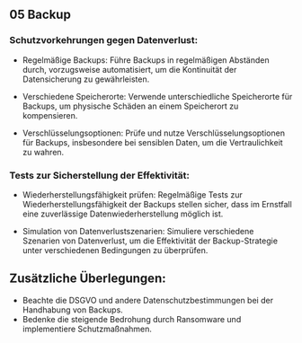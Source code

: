 ## 05 Backup
### Schutzvorkehrungen gegen Datenverlust:
- Regelmäßige Backups: Führe Backups in regelmäßigen Abständen durch, vorzugsweise automatisiert, um die Kontinuität der Datensicherung zu gewährleisten.

- Verschiedene Speicherorte: Verwende unterschiedliche Speicherorte für Backups, um physische Schäden an einem Speicherort zu kompensieren.

- Verschlüsselungsoptionen: Prüfe und nutze Verschlüsselungsoptionen für Backups, insbesondere bei sensiblen Daten, um die Vertraulichkeit zu wahren.

### Tests zur Sicherstellung der Effektivität:
- Wiederherstellungsfähigkeit prüfen: Regelmäßige Tests zur Wiederherstellungsfähigkeit der Backups stellen sicher, dass im Ernstfall eine zuverlässige Datenwiederherstellung möglich ist.
  
- Simulation von Datenverlustszenarien: Simuliere verschiedene Szenarien von Datenverlust, um die Effektivität der Backup-Strategie unter verschiedenen Bedingungen zu überprüfen.
## Zusätzliche Überlegungen:
- Beachte die DSGVO und andere Datenschutzbestimmungen bei der Handhabung von Backups.
- Bedenke die steigende Bedrohung durch Ransomware und implementiere Schutzmaßnahmen.
